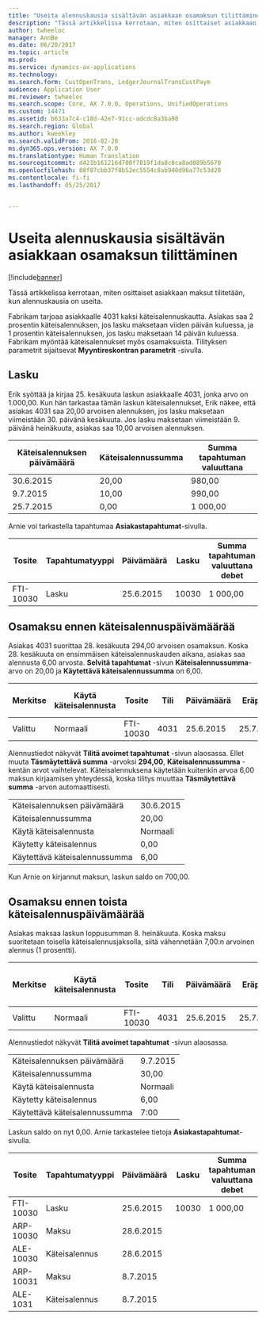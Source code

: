 ```yaml
---
title: "Useita alennuskausia sisältävän asiakkaan osamaksun tilittäminen"
description: "Tässä artikkelissa kerrotaan, miten osittaiset asiakkaan maksut tilitetään, kun alennuskausia on useita."
author: twheeloc
manager: AnnBe
ms.date: 06/20/2017
ms.topic: article
ms.prod: 
ms.service: dynamics-ax-applications
ms.technology: 
ms.search.form: CustOpenTrans, LedgerJournalTransCustPaym
audience: Application User
ms.reviewer: twheeloc
ms.search.scope: Core, AX 7.0.0, Operations, UnifiedOperations
ms.custom: 14471
ms.assetid: b633a7c4-c18d-42e7-91cc-adcdc8a3ba98
ms.search.region: Global
ms.author: kweekley
ms.search.validFrom: 2016-02-28
ms.dyn365.ops.version: AX 7.0.0
ms.translationtype: Human Translation
ms.sourcegitcommit: d421b161216d700f7819f1da8c0ca8ad089b5670
ms.openlocfilehash: 08f87cbb37f8b52ec5554c8ab940d96a77c53d20
ms.contentlocale: fi-fi
ms.lasthandoff: 05/25/2017


---
```


# <a name="settle-a-partial-customer-payment-that-has-multiple-discount-periods"></a>Useita alennuskausia sisältävän asiakkaan osamaksun tilittäminen

[!include[banner](../includes/banner.md)]


Tässä artikkelissa kerrotaan, miten osittaiset asiakkaan maksut tilitetään, kun alennuskausia on useita.

Fabrikam tarjoaa asiakkaalle 4031 kaksi käteisalennuskautta. Asiakas saa 2 prosentin käteisalennuksen, jos lasku maksetaan viiden päivän kuluessa, ja 1 prosentin käteisalennuksen, jos lasku maksetaan 14 päivän kuluessa. Fabrikam myöntää käteisalennukset myös osamaksuista. Tilityksen parametrit sijaitsevat **Myyntireskontran parametrit** -sivulla.

## <a name="invoice"></a>Lasku
Erik syöttää ja kirjaa 25. kesäkuuta laskun asiakkaalle 4031, jonka arvo on 1.000,00. Kun hän tarkastaa tämän laskun käteisalennukset, Erik näkee, että asiakas 4031 saa 20,00 arvoisen alennuksen, jos lasku maksetaan viimeistään 30. päivänä kesäkuuta. Jos lasku maksetaan viimeistään 9. päivänä heinäkuuta, asiakas saa 10,00 arvoisen alennuksen.

| Käteisalennuksen päivämäärä | Käteisalennussumma | Summa tapahtuman valuuttana |
|--------------------|----------------------|--------------------------------|
| 30.6.2015          | 20,00                | 980,00                         |
| 9.7.2015           | 10,00                | 990,00                         |
| 25.7.2015          | 0,00                 | 1 000,00                       |

Arnie voi tarkastella tapahtumaa **Asiakastapahtumat**-sivulla.

| Tosite   | Tapahtumatyyppi | Päivämäärä      | Lasku | Summa tapahtuman valuuttana debet | Summa tapahtuman valuuttana kredit | Saldo  | Valuutta |
|-----------|------------------|-----------|---------|--------------------------------------|---------------------------------------|----------|----------|
| FTI-10030 | Lasku          | 25.6.2015 | 10030   | 1 000,00                             |                                       | 1 000,00 | USD      |

## <a name="partial-payment-before-the-cash-discount-date"></a>Osamaksu ennen käteisalennuspäivämäärää
Asiakas 4031 suorittaa 28. kesäkuuta 294,00 arvoisen osamaksun. Koska 28. kesäkuuta on ensimmäisen käteisalennuskauden aikana, asiakas saa alennusta 6,00 arvosta. **Selvitä tapahtumat** -sivun **Käteisalennussumma**-arvo on 20,00 ja **Käytettävä käteisalennussumma** on 6,00.

| Merkitse     | Käytä käteisalennusta | Tosite   | Tili | Päivämäärä      | Eräpäivä  | Lasku | Summa tapahtuman valuuttana | Valuutta | Täsmäytettävä summa |
|----------|-------------------|-----------|---------|-----------|-----------|---------|--------------------------------|----------|------------------|
| Valittu | Normaali            | FTI-10030 | 4031    | 25.6.2015 | 25.7.2015 | 10030   | 1 000,00                       | USD      | 294,00           |

Alennustiedot näkyvät **Tilitä avoimet tapahtumat** -sivun alaosassa. Ellet muuta **Täsmäytettävä summa** -arvoksi **294,00**, **Käteisalennussumma** -kentän arvot vaihtelevat. Käteisalennuksena käytetään kuitenkin arvoa 6,00 maksun kirjaamisen yhteydessä, koska tilitys muuttaa **Täsmäytettävä summa** -arvon automaattisesti.

|                              |           |
|------------------------------|-----------|
| Käteisalennuksen päivämäärä           | 30.6.2015 |
| Käteisalennussumma         | 20,00     |
| Käytä käteisalennusta            | Normaali    |
| Käytetty käteisalennus          | 0,00      |
| Käytettävä käteisalennussumma | 6,00      |

Kun Arnie on kirjannut maksun, laskun saldo on 700,00.

## <a name="partial-payment-before-the-second-cash-discount-date"></a>Osamaksu ennen toista käteisalennuspäivämäärää
Asiakas maksaa laskun loppusumman 8. heinäkuuta. Koska maksu suoritetaan toisella käteisalennusjaksolla, siitä vähennetään 7,00:n arvoinen alennus (1 prosentti).

| Merkitse     | Käytä käteisalennusta | Tosite   | Tili | Päivämäärä      | Eräpäivä  | Lasku | Summa tapahtuman valuuttana debet | Summa tapahtuman valuuttana kredit | Valuutta | Täsmäytettävä summa |
|----------|-------------------|-----------|---------|-----------|-----------|---------|--------------------------------------|---------------------------------------|----------|------------------|
| Valittu | Normaali            | FTI-10030 | 4031    | 25.6.2015 | 25.7.2015 | 10030   | 700,00                               |                                       | USD      | 693,00           |

Alennustiedot näkyvät **Tilitä avoimet tapahtumat** -sivun alaosassa.

|                              |           |
|------------------------------|-----------|
| Käteisalennuksen päivämäärä           | 9.7.2015 |
| Käteisalennussumma         | 30,00     |
| Käytä käteisalennusta            | Normaali    |
| Käytetty käteisalennus          | 6,00      |
| Käytettävä käteisalennussumma | 7:00      |

Laskun saldo on nyt 0,00. Arnie tarkastelee tietoja **Asiakastapahtumat**-sivulla.

| Tosite    | Tapahtumatyyppi | Päivämäärä      | Lasku | Summa tapahtuman valuuttana debet | Summa tapahtuman valuuttana kredit | Saldo | Valuutta |
|------------|------------------|-----------|---------|--------------------------------------|---------------------------------------|---------|----------|
| FTI-10030  | Lasku          | 25.6.2015 | 10030   | 1 000,00                             |                                       | 0,00    | USD      |
| ARP-10030  |  Maksu         | 28.6.2015 |         |                                      | 294,00                                | 0,00    | USD      |
| ALE-10030 |  Käteisalennus   | 28.6.2015 |         |                                      | 6,00                                  | 0,00    | USD      |
| ARP-10031  |  Maksu         | 8.7.2015  |         |                                      | 693,00                                | 0,00    | USD      |
| ALE-1031  |  Käteisalennus   | 8.7.2015  |         |                                      | 7:00                                  | 0,00    | USD      |






